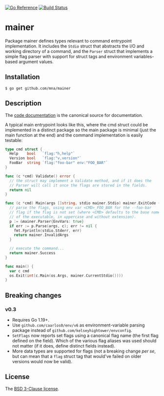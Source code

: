 [![Go Reference](https://pkg.go.dev/badge/github.com/mna/mainer.svg)](https://pkg.go.dev/github.com/mna/mainer)
[![Build Status](https://github.com/mna/mainer/actions/workflows/test.yml/badge.svg?branch=main)](https://github.com/mna/mainer/actions)

# mainer

Package mainer defines types relevant to command entrypoint implementation.
It includes the `Stdio` struct that abstracts the I/O and working directory of
a command, and the `Parser` struct that implements a simple flag parser with
support for struct tags and environment variables-based argument values.

## Installation

    $ go get github.com/mna/mainer

## Description

The [code documentation](https://pkg.go.dev/github.com/mna/mainer) is the
canonical source for documentation.

A typical main entrypoint looks like this, where the cmd struct could be
implemented in a distinct package so the main package is minimal (just
the main function at the end) and the command implementation is easily
testable:

```go
type cmd struct {
  Help    bool   `flag:"h,help"`
  Version bool   `flag:"v,version"`
  FooBar  string `flag:"foo-bar" env:"FOO_BAR"`
}

func (c *cmd) Validate() error {
  // the struct may implement a Validate method, and if it does the
  // Parser will call it once the flags are stored in the fields.
  return nil
}

func (c *cmd) Main(args []string, stdio mainer.Stdio) mainer.ExitCode {
  // parse the flags, using env var <CMD>_FOO_BAR for the --foo-bar
  // flag if the flag is not set (where <CMD> defaults to the base name
  // of the executable, in uppercase and without extension).
  p := &mainer.Parser{EnvVars: true}
  if err := p.Parse(args, c); err != nil {
    fmt.Fprintln(stdio.Stderr, err)
    return mainer.InvalidArgs
  }

  // execute the command...
  return mainer.Success
}

func main() {
  var c cmd
  os.Exit(int(c.Main(os.Args, mainer.CurrentStdio())))
}
```

## Breaking changes

### v0.3

* Requires Go 1.19+.
* Use `github.com/caarlos0/env/v6` as environment-variable parsing package instead of `github.com/kelseyhightower/envconfig`.
* `SetFlags` now reports set flags using a canonical flag name (the first flag defined on the field). Which of the various flag aliases was used should not matter (if it does, define distinct fields instead).
* More data types are supported for flags (not a breaking change _per se_, but can mean that a `flag` struct tag that would've failed on older versions would now be valid).

## License

The [BSD 3-Clause license](http://opensource.org/licenses/BSD-3-Clause).

